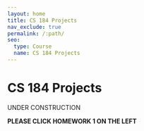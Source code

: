 ```yaml
---
layout: home
title: CS 184 Projects
nav_exclude: true
permalink: /:path/
seo:
  type: Course
  name: CS 184 Projects
---
```


# CS 184 Projects

UNDER CONSTRUCTION

**PLEASE CLICK HOMEWORK 1 ON THE LEFT**
